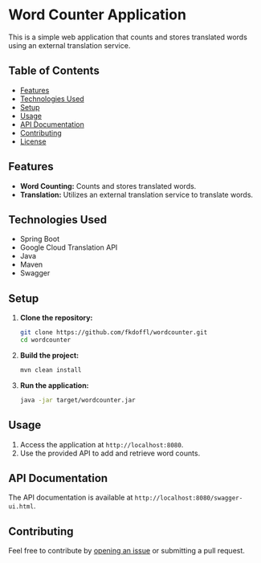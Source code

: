 # Word Counter Application

This is a simple web application that counts and stores translated words using an external translation service.

## Table of Contents

- [Features](#features)
- [Technologies Used](#technologies-used)
- [Setup](#setup)
- [Usage](#usage)
- [API Documentation](#api-documentation)
- [Contributing](#contributing)
- [License](#license)

## Features

- **Word Counting:** Counts and stores translated words.
- **Translation:** Utilizes an external translation service to translate words.

## Technologies Used

- Spring Boot
- Google Cloud Translation API
- Java
- Maven
- Swagger

## Setup

1. **Clone the repository:**

    ```bash
    git clone https://github.com/fkdoffl/wordcounter.git
    cd wordcounter
    ```

2. **Build the project:**

    ```bash
    mvn clean install
    ```

3. **Run the application:**

    ```bash
    java -jar target/wordcounter.jar
    ```

## Usage

1. Access the application at `http://localhost:8080`.
2. Use the provided API to add and retrieve word counts.

## API Documentation

The API documentation is available at `http://localhost:8080/swagger-ui.html`.

## Contributing

Feel free to contribute by [opening an issue](https://github.com/fkdoffl/wordcounter/issues) or submitting a pull request.


